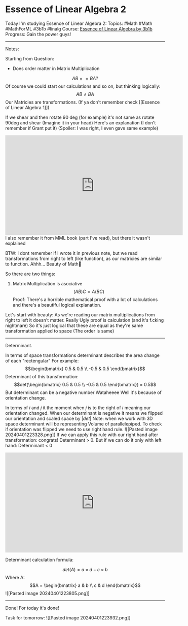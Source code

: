 # Essence of Linear Algebra 2
Today I'm studying Essence of Linear Algebra 2:
Topics: #Math #Math #MathForML #3b1b #linalg
Course:  [Essence of Linear Algebra by 3b1b](https://www.youtube.com/playlist?list=PLZHQObOWTQDPD3MizzM2xVFitgF8hE_ab)
Progress: Gain the power guys!
___
Notes:

Starting from Question:
- Does order matter in Matrix Multiplication

$$AB == BA ?$$
Of course we could start our calculations and so on, but thinking logically:
$$AB \neq BA$$
Our Matricies are transformations. (If ya don't remember check [[Essence of Linear Algebra 1]])

If we shear and then rotate 90 deg (for example) it's not same as rotate 90deg and shear
(Imagine it in your head)
Here's an explanation (I don't remember if Grant put it)
(Spoiler: I was right, I even gave same example)

<html><iframe width="560" height="315" src="https://www.youtube.com/embed/XkY2DOUCWMU?si=l3cxkJpMGuyQoZop&amp;start=455" title="YouTube video player" frameborder="0" allow="accelerometer; autoplay; clipboard-write; encrypted-media; gyroscope; picture-in-picture; web-share" referrerpolicy="strict-origin-when-cross-origin" allowfullscreen></iframe></html>
I also remember it from MML book (part I've read), but there it wasn't explained

BTW: I dont remember if I wrote it in previous note, but we read transformations from right to left
(like function), as our matricies are similar to function.
Ahhh... Beauty of Math🌌

So there are two things:

1. Matrix Multiplication is asociative
$$(AB)C = A(BC)$$
Proof: There's a horrible mathematical proof with a lot of calculations and there's a beautiful logical explanation.

Let's start with beauty: As we're reading our matrix multiplications from right to left it doesn't matter. Really
Ugly proof is calculation (and it's f.cking nightmare)
So it's just logical that these are equal as they're same transformation applied to space
(The order is same)
___
Determinant.

In terms of space transformations determinant describes the area change of each "rectengular"
For example:
$$\begin{bmatrix} 0.5 & 0.5 \\ -0.5 & 0.5 \end{bmatrix}$$
Determinant of this transformation:
$$det(\begin{bmatrix} 0.5 & 0.5 \\ -0.5 & 0.5 \end{bmatrix}) = 0.5$$
But determinant can be a negative number
Wataheeee
Well it's because of orientation change.

In terms of $i$ and $j$ it the moment when $j$ is to the right of $i$ meaning our orientation changed.
When our determinant is negative it means we flipped our orientation and scaled space by $|det|$
Note: when we work with 3D space determinant will be representing Volume of parallelepiped.
To check if orientation was flipped we need to use right hand rule.
![[Pasted image 20240401223328.png]]
If we can apply this rule with our right hand after transformation: congrats!
Determinant > 0.
But if we can do it only with left hand:
Determinant < 0
<html><iframe width="560" height="315" src="https://www.youtube.com/embed/Ip3X9LOh2dk?si=ltiFfNKZ-6Uw6rqc&amp;start=420" title="YouTube video player" frameborder="0" allow="accelerometer; autoplay; clipboard-write; encrypted-media; gyroscope; picture-in-picture; web-share" referrerpolicy="strict-origin-when-cross-origin" allowfullscreen></iframe></html>

Determinant calculation formula:

$$det(A) = a\times d - c \times b$$Where A:
$$A = \begin{bmatrix} a & b \\ c & d \end{bmatrix}$$
![[Pasted image 20240401223805.png]]
___
Done!
For today it's done!

Task for tomorrow:
![[Pasted image 20240401223932.png]]
